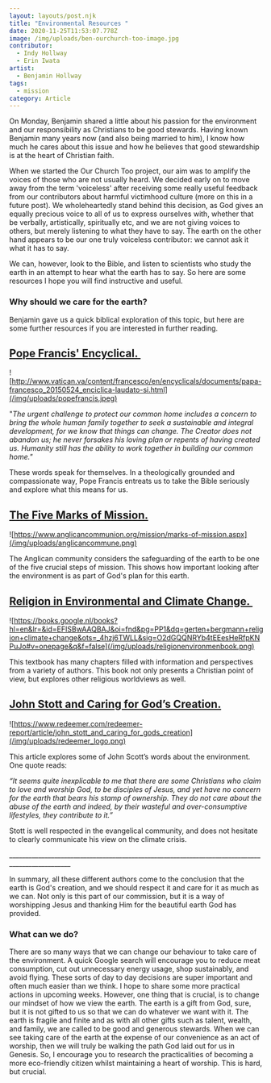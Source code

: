 ```yaml
---
layout: layouts/post.njk
title: "Environmental Resources "
date: 2020-11-25T11:53:07.778Z
image: /img/uploads/ben-ourchurch-too-image.jpg
contributor:
  - Indy Hollway
  - Erin Iwata
artist:
  - Benjamin Hollway
tags:
  - mission
category: Article
---
```

On Monday, Benjamin shared a little about his passion for the environment and our responsibility as Christians to be good stewards. Having known Benjamin many years now (and also being married to him), I know how much he cares about this issue and how he believes that good stewardship is at the heart of Christian faith.

When we started the Our Church Too project, our aim was to amplify the voices of those who are not usually heard. We decided early on to move away from the term 'voiceless' after receiving some really useful feedback from our contributors about harmful victimhood culture (more on this in a future post). We wholeheartedly stand behind this decision, as God gives an equally precious voice to all of us to express ourselves with, whether that be verbally, artistically, spiritually etc, and we are not giving voices to others, but merely listening to what they have to say. The earth on the other hand appears to be our one truly voiceless contributor: we cannot ask it what it has to say.

We can, however, look to the Bible, and listen to scientists who study the earth in an attempt to hear what the earth has to say. So here are some resources I hope you will find instructive and useful. 

### Why should we care for the earth? 

Benjamin gave us a quick biblical exploration of this topic, but here are some further resources if you are interested in further reading. 

## [Pope Francis' Encyclical. ](![https://www.redeemer.com/redeemer-report/article/john_stott_and_caring_for_gods_creation](/img/uploads/redeemer_logo.png))

![http://www.vatican.va/content/francesco/en/encyclicals/documents/papa-francesco_20150524_enciclica-laudato-si.html](/img/uploads/popefrancis.jpeg)

"*The urgent challenge to protect our common home includes a concern to bring the whole human family together to seek a sustainable and integral development, for we know that things can change. The Creator does not abandon us; he never forsakes his loving plan or repents of having created us. Humanity still has the ability to work together in building our common home."*

These words speak for themselves. In a theologically grounded and compassionate way, Pope Francis entreats us to take the Bible seriously and explore what this means for us.

## [The Five Marks of Mission.](https://www.anglicancommunion.org/mission/marks-of-mission.aspx) 

![https://www.anglicancommunion.org/mission/marks-of-mission.aspx](/img/uploads/anglicancommune.png)

The Anglican community considers the safeguarding of the earth to be one of the five crucial steps of mission. This shows how important looking after the environment is as part of God's plan for this earth. 

## [Religion in Environmental and Climate Change. ](https://books.google.nl/books?hl=en&lr=&id=EFISBwAAQBAJ&oi=fnd&pg=PP1&dq=gerten+bergmann+religion+climate+change&ots=_4hzj6TWLL&sig=O2dGQQNRYb4tEEesHeRfpKNPuJo#v=onepage&q&f=false)

![https://books.google.nl/books?hl=en&lr=&id=EFISBwAAQBAJ&oi=fnd&pg=PP1&dq=gerten+bergmann+religion+climate+change&ots=_4hzj6TWLL&sig=O2dGQQNRYb4tEEesHeRfpKNPuJo#v=onepage&q&f=false](/img/uploads/religionenvironmenbook.png)

This textbook has many chapters filled with information and perspectives from a variety of authors. This book not only presents a Christian point of view, but explores other religious worldviews as well. 

## [John Stott and Caring for God’s Creation.](https://www.redeemer.com/redeemer-report/article/john_stott_and_caring_for_gods_creation) 

![https://www.redeemer.com/redeemer-report/article/john_stott_and_caring_for_gods_creation](/img/uploads/redeemer_logo.png)

This article explores some of John Scott’s words about the environment. One quote reads:

*“It seems quite inexplicable to me that there are some Christians who claim to love and worship God, to be disciples of Jesus, and yet have no concern for the earth that bears his stamp of ownership. They do not care about the abuse of the earth and indeed, by their wasteful and over-consumptive lifestyles, they contribute to it.”*

Stott is well respected in the evangelical community, and does not hesitate to clearly communicate his view on the climate crisis. 

\_\_\_\_\_\_\_\_\_\_\_\_\_\_\_\_\_\_\_\_\_\_\_\_\_\_\_\_\_\_\_\_\_\_\_\_\_\_\_\_\_\_\_\_\_\_\_\_\_\_\_\_\_\_\_\_\_\_\_\_\_\_\_\_\_\_\_\_\_\_\_\_\_\_\_\_\_\_\_\_\_\_\_\_\_\_\_\_\_\_\_\_\_\_\_\__

In summary, all these different authors come to the conclusion that the earth is God's creation, and we should respect it and care for it as much as we can. Not only is this part of our commission, but it is a way of worshipping Jesus and thanking Him for the beautiful earth God has provided. 

### What can we do?

There are so many ways that we can change our behaviour to take care of the environment. A quick Google search will encourage you to reduce meat consumption, cut out unnecessary energy usage, shop sustainably, and avoid flying. These sorts of day to day decisions are super important and often much easier than we think. I hope to share some more practical actions in upcoming weeks. However, one thing that is crucial, is to change our mindset of how we view the earth. The earth is a gift from God, sure, but it is not gifted to us so that we can do whatever we want with it. The earth is fragile and finite and as with all other gifts such as talent, wealth, and family, we are called to be good and generous stewards. When we can see taking care of the earth at the expense of our convenience as an act of worship, then we will truly be walking the path God laid out for us in Genesis. So, I encourage you to research the practicalities of becoming a more eco-friendly citizen whilst maintaining a heart of worship. This is hard, but crucial.